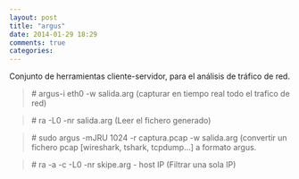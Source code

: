 ```yaml
---
layout: post
title: "argus"
date: 2014-01-29 18:29
comments: true
categories: 
---
```

Conjunto de herramientas cliente-servidor, para el análisis de tráfico de red. 

>\# argus-i eth0 -w salida.arg  (capturar en tiempo real todo el trafico de red)

>\# ra -L0 -nr salida.arg (Leer el fichero generado)

>\# sudo argus -mJRU 1024 -r captura.pcap -w salida.arg (convertir un fichero pcap [wireshark, tshark, tcpdump...] a formato argus.

>\# ra -a -c -L0 -nr skipe.arg - host IP (Filtrar una sola IP)

